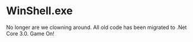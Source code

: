# WinShell.exe
No longer are we clowning around. All old code has been migrated to .Net Core 3.0. Game On!
